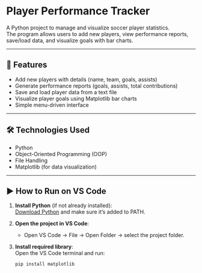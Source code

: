 # Player Performance Tracker

A Python project to manage and visualize soccer player statistics.  
The program allows users to add new players, view performance reports, save/load data, and visualize goals with bar charts.

---

## 🚀 Features
- Add new players with details (name, team, goals, assists)
- Generate performance reports (goals, assists, total contributions)
- Save and load player data from a text file
- Visualize player goals using Matplotlib bar charts
- Simple menu-driven interface

---

## 🛠️ Technologies Used
- Python
- Object-Oriented Programming (OOP)
- File Handling
- Matplotlib (for data visualization)

---

## ▶️ How to Run on VS Code
1. **Install Python** (if not already installed):  
   [Download Python](https://www.python.org/downloads/) and make sure it’s added to PATH.  

2. **Open the project in VS Code**:  
   - Open VS Code → File → Open Folder → select the project folder.  

3. **Install required library**:  
   Open the VS Code terminal and run:  
   ```bash
   pip install matplotlib
